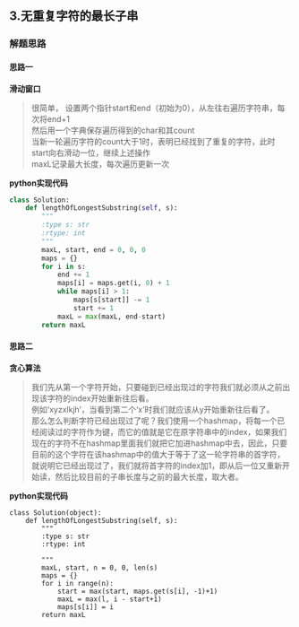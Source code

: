 ## 3.无重复字符的最长子串
### 解题思路
#### 思路一
**滑动窗口**
> 很简单， 设置两个指针start和end（初始为0），从左往右遍历字符串，每次将end+1  
然后用一个字典保存遍历得到的char和其count  
当新一轮遍历字符的count大于1时，表明已经找到了重复的字符，此时start向右滑动一位，继续上述操作  
maxL记录最大长度，每次遍历更新一次

**python实现代码**
```python
class Solution:
    def lengthOfLongestSubstring(self, s):
        """
        :type s: str
        :rtype: int
        """
        maxL, start, end = 0, 0, 0
        maps = {}
        for i in s:
            end += 1
            maps[i] = maps.get(i, 0) + 1
            while maps[i] > 1:
                maps[s[start]] -= 1
                start += 1
            maxL = max(maxL, end-start)
        return maxL
```
#### 思路二
**贪心算法**
> 我们先从第一个字符开始，只要碰到已经出现过的字符我们就必须从之前出现该字符的index开始重新往后看。  
例如‘xyzxlkjh’，当看到第二个‘x’时我们就应该从y开始重新往后看了。  
那么怎么判断字符已经出现过了呢？我们使用一个hashmap，将每一个已经阅读过的字符作为键，而它的值就是它在原字符串中的index，如果我们现在的字符不在hashmap里面我们就把它加进hashmap中去，因此，只要目前的这个字符在该hashmap中的值大于等于了这一轮字符串的首字符，就说明它已经出现过了，我们就将首字符的index加1，即从后一位又重新开始读，然后比较目前的子串长度与之前的最大长度，取大者。

**python实现代码**
```
class Solution(object):
    def lengthOfLongestSubstring(self, s):
        """
        :type s: str
        :rtype: int

        """
        maxL, start, n = 0, 0, len(s)
        maps = {}
        for i in range(n):
            start = max(start, maps.get(s[i], -1)+1)
            maxL = max(l, i - start+1)
            maps[s[i]] = i
        return maxL
```